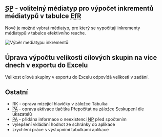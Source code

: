 ﻿---
categories: [fenix]
layout: fenix
---
## <abbr title="Strategický plán">SP</abbr> - volitelný médiatyp pro výpočet inkrementů médiatypů v tabulce <abbr title="Efektivní reach">EfR</abbr>
Nově je možné vybrat médiatyp, pro který se vypočítají inkrementy médiatypů v tabulce efektivního reache.

![Výběr mediatypu inkrementů]({{site.url}}/data/inkrementy_SP.png "Výběr mediatypu inkrementů")

## Úprava výpočtu velikosti cílových skupin na více dnech v exportu do Excelu
Velikost cílové skupiny v exportu do Excelu odpovídá velikosti v zadání.


## Ostatní
<ul>
	<li><abbr title="Reachové křivky">RK</abbr> - oprava mizející hlavičky v záložce Tabulka</li>
	<li><abbr title="Postanalýza">PA</abbr> - oprava aktivace tlačítka Přepočítat na záložce Seskupení dle ukazatelů</li>
	<li><abbr title="Postanalýza">PA</abbr> - přidána informace o neexistenci <abbr title="Nákupní podmínky">NP</abbr> před spočtením</li>
	<li>vylepšení vkládání hodnot ze schránky do aplikace</li>
	<li>zrychlení práce s výstupními tabulkami aplikace</li>
</ul>

